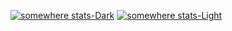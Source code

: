 [![somewhere stats-Dark](https://github-readme-stats.vercel.app/api?username=somewheresy&show_icons=true&theme=dark#gh-dark-mode-only)](https://github.com/anuraghazra/github-readme-stats#gh-dark-mode-only)
[![somewhere stats-Light](https://github-readme-stats.vercel.app/api?username=somewheresy&show_icons=true&theme=default#gh-light-mode-only)](https://github.com/anuraghazra/github-readme-stats#gh-light-mode-only)

